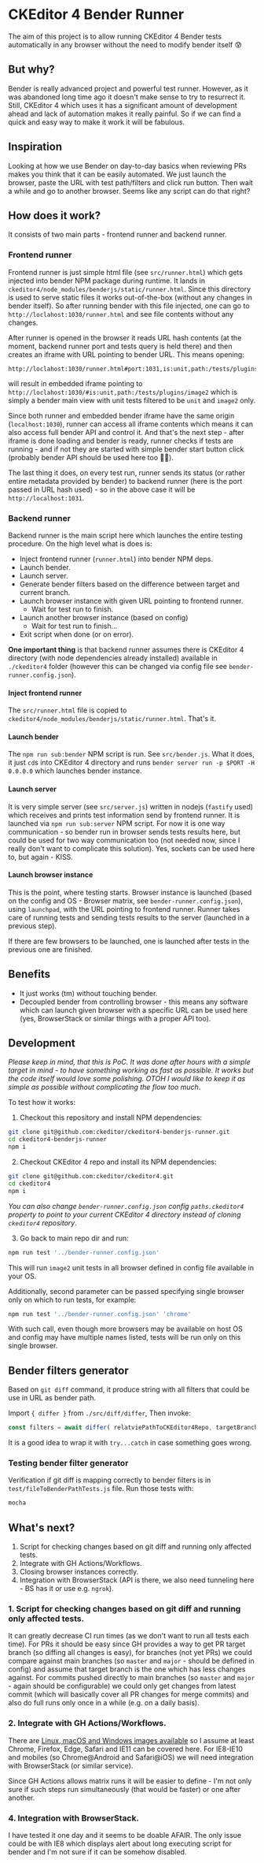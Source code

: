 # CKEditor 4 Bender Runner

The aim of this project is to allow running CKEditor 4 Bender tests automatically in any browser without the need to modify bender itself 😰

## But why?

Bender is really advanced project and powerful test runner. However, as it was abandoned long time ago it doesn't make sense to try to resurrect it. Still, CKEditor 4 which uses it has a significant amount of development ahead and lack of automation makes it really painful. So if we can find a quick and easy way to make it work it will be fabulous.

## Inspiration

Looking at how we use Bender on day-to-day basics when reviewing PRs makes you think that it can be easily automated. We just launch the browser, paste the URL with test path/filters and click run button. Then wait a while and go to another browser. Seems like any script can do that right?

## How does it work?

It consists of two main parts - frontend runner and backend runner.

### Frontend runner

Frontend runner is just simple html file (see `src/runner.html`) which gets injected into bender NPM package during runtime. It lands in `ckeditor4/node_modules/benderjs/static/runner.html`. Since this directory is used to serve static files it works out-of-the-box (without any changes in bender itself). So after running bender with this file injected, one can go to `http://loclahost:1030/runner.html` and see file contents without any changes.

After runner is opened in the browser it reads URL hash contents (at the moment, backend runner port and tests query is held there) and then creates an iframe with URL pointing to bender URL. This means opening:

```
http://loclahost:1030/runner.html#port:1031,is:unit,path:/tests/plugins/image2
```

will result in embedded iframe pointing to `http://loclahost:1030/#is:unit,path:/tests/plugins/image2` which is simply a bender main view with unit tests filtered to be `unit` and `image2` only.

Since both runner and embedded bender iframe have the same origin (`localhost:1030`), runner can access all iframe contents which means it can also access full bender API and control it. And that's the next step - after iframe is done loading and bender is ready, runner checks if tests are running - and if not they are started with simple bender start button click (probably bender API should be used here too 🤔🙈).

The last thing it does, on every test run, runner sends its status (or rather entire metadata provided by bender) to backend runner (here is the port passed in URL hash used) - so in the above case it will be `http://localhost:1031`.

### Backend runner

Backend runner is the main script here which launches the entire testing procedure. On the high level what is does is:

* Inject frontend runner (`runner.html`) into bender NPM deps.
* Launch bender.
* Launch server.
* Generate bender filters based on the difference between target and current branch.
* Launch browser instance with given URL pointing to frontend runner.
    * Wait for test run to finish.
* Launch another browser instance (based on config)
    * Wait for test run to finish...
* Exit script when done (or on error).

**One important thing** is that backend runner assumes there is CKEditor 4 directory (with node dependencies already installed) available in `./ckeditor4` folder (however this can be changed via config file see `bender-runner.config.json`).

#### Inject frontend runner

The `src/runner.html` file is copied to `ckeditor4/node_modules/benderjs/static/runner.html`. That's it.

#### Launch bender

The `npm run sub:bender` NPM script is run. See `src/bender.js`. What it does, it just `cd`s into CKEditor 4 directory and runs `bender server run -p $PORT -H 0.0.0.0` which launches bender instance.

#### Launch server

It is very simple server (see `src/server.js`) written in nodejs (`fastify` used) which receives and prints test information send by frontend runner. It is launched via `npm run sub:server` NPM script. For now it is one way communication - so bender run in browser sends tests results here, but could be used for two way communication too (not needed now, since I really don't want to complicate this solution). Yes, sockets can be used here to, but again - KISS.

#### Launch browser instance

This is the point, where testing starts. Browser instance is launched (based on the config and OS - Browser matrix, see `bender-runner.config.json`), using `launchpad`, with the URL pointing to frontend runner. Runner takes care of running tests and sending tests results to the server (launched in a previous step).

If there are few browsers to be launched, one is launched after tests in the previous one are finished.

## Benefits

* It just works (tm) without touching bender.
* Decoupled bender from controlling browser - this means any software which can launch given browser with a specific URL can be used here (yes, BrowserStack or similar things with a proper API too).

## Development

_Please keep in mind, that this is PoC. It was done after hours with a simple target in mind - to have something working as fast as possible. It works but the code itself would love some polishing. OTOH I would like to keep it as simple as possible without complicating the flow too much_.

To test how it works:

1. Checkout this repository and install NPM dependencies:

```bash
git clone git@github.com:ckeditor/ckeditor4-benderjs-runner.git
cd ckeditor4-benderjs-runner
npm i
```

2. Checkout CKEditor 4 repo and install its NPM dependencies:

```bash
git clone git@github.com:ckeditor/ckeditor4.git
cd ckeditor4
npm i
```

_You can also change `bender-runner.config.json` config `paths.ckeditor4` property to point to your current CKEditor 4 directory instead of cloning `ckeditor4` repository_.

3. Go back to main repo dir and run:

```bash
npm run test '../bender-runner.config.json'
```

This will run `image2` unit tests in all browser defined in config file available in your OS.


Additionally, second parameter can be passed specifying single browser only on which to run tests, for example:

```bash
npm run test '../bender-runner.config.json' 'chrome'
```

With such call, even though more browsers may be available on host OS and config may have multiple names listed, tests will be run only on this single browser.

## Bender filters generator

Based on `git diff` command, it produce string with all filters that could be use in URL as bender path.

Import `{ differ }` from `./src/diff/differ`, Then invoke:

```js
const filters = await differ( relatviePathToCKEditor4Repo, targetBranch, currentBranch );
```

It is a good idea to wrap it with `try...catch` in case something goes wrong.

### Testing bender filter generator

Verification if git diff is mapping correctly to bender filters is in `test/fileToBenderPathTests.js` file. Run those tests with:
```bash
mocha
```

## What's next?

1. Script for checking changes based on git diff and running only affected tests.
1. Integrate with GH Actions/Workflows.
1. Closing browser instances correctly.
1. Integration with BrowserStack (API is there, we also need tunneling here - BS has it or use e.g. `ngrok`).

### 1. Script for checking changes based on git diff and running only affected tests.

It can greatly decrease CI run times (as we don't want to run all tests each time). For PRs it should be easy since GH provides a way to get PR target branch (so diffing all changes is easy), for branches (not yet PRs) we could compare against main branches (so `master` and `major` - should be defined in config) and assume that target branch is the one which has less changes against. For commits pushed directly to main branches (so `master` and `major` - again should be configurable) we could only get changes from latest commit (which will basically cover all PR changes for merge commits) and also do full runs only once in a while (e.g. on a daily basis).

### 2. Integrate with GH Actions/Workflows.

There are [Linux, macOS and Windows images available](https://docs.github.com/en/free-pro-team@latest/actions/reference/specifications-for-github-hosted-runners#supported-runners-and-hardware-resources) so I assume at least Chrome, Firefox, Edge, Safari and IE11 can be covered here. For IE8-IE10 and mobiles (so Chrome@Android and Safari@iOS) we will need integration with BrowserStack (or similar service).

Since GH Actions allows matrix runs it will be easier to define - I'm not only sure if such steps run simultaneously (that would be faster) or one after another.

### 4. Integration with BrowserStack.

I have tested it one day and it seems to be doable AFAIR. The only issue could be with IE8 which displays alert about long executing script for bender and I'm not sure if it can be somehow disabled.
